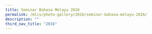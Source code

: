 ```yaml
---
title: Seminar Bahasa Melayu 2016
permalink: /mlcs/photo-gallery/2016/seminar-bahasa-melayu-2016/
description: ""
third_nav_title: "2016"
---
```


